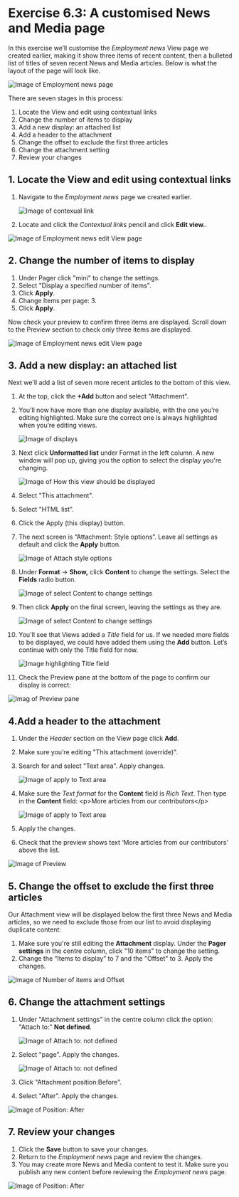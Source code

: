 # Exercise 6.3: A customised News and Media page

In this exercise we’ll customise the _Employment news_ View page we created earlier, making it show three items of recent content, then a bulleted list of titles of seven recent News and Media articles. Below is what the layout of the page will look like.

![Image of Employment news page](../.gitbook/assets/101.png)

There are seven stages in this process:

1. Locate the View and edit using contextual links
2. Change the number of items to display
3. Add a new display: an attached list
4. Add a header to the attachment
5. Change the offset to exclude the first three articles
6. Change the attachment setting
7. Review your changes

## 1. Locate the View and edit using contextual links

1.  Navigate to the _Employment news_ page we created earlier.

    <img src="../.gitbook/assets/Ex-6-3-Customised-News-2.png" alt="Image of contexual link" data-size="original">
2. Locate and click the _Contextual links_ pencil and click **Edit view.**.

![Image of Employment news edit View page](../.gitbook/assets/Ex-6-3-Customised-News-3.png)

## 2. Change the number of items to display

1. Under Pager click "mini" to change the settings.
2. Select "Display a specified number of items".
3. Click **Apply**.
4. Change Items per page: 3.
5. Click **Apply**.

Now check your preview to confirm three items are displayed. Scroll down to the Preview section to check only three items are displayed.

![Image of Employment news edit View page](../.gitbook/assets/Ex-6-3-Customised-News-4.png)

## 3. Add a new display: an attached list

Next we'll add a list of seven more recent articles to the bottom of this view.

1. At the top, click the **+Add** button and select "Attachment".
2.  You’ll now have more than one display available, with the one you’re editing highlighted. Make sure the correct one is always highlighted when you’re editing views.

    <img src="../.gitbook/assets/Ex-6-3-Customised-News-5.png" alt="Image of displays" data-size="original">
3.  Next click **Unformatted list** under Format in the left column. A new window will pop up, giving you the option to select the display you're changing.

    <img src="../.gitbook/assets/Ex-6-3-Customised-News-6.png" alt="Image of How this view should be displayed" data-size="original">
4. Select "This attachment".
5. Select "HTML list".
6. Click the Apply (this display) button.
7.  The next screen is “Attachment: Style options”. Leave all settings as default and click the **Apply** button.

    <img src="../.gitbook/assets/Ex-6-3-Customised-News-7.png" alt="Image of Attach style options" data-size="original">
8.  Under **Format** → **Show,** click **Content** to change the settings. Select the **Fields** radio button.

    <img src="../.gitbook/assets/Ex-6-3-Customised-News-8.png" alt="Image of select Content to change settings" data-size="original">
9.  Then click **Apply** on the final screen, leaving the settings as they are.

    <img src="../.gitbook/assets/Ex-6-3-Customised-News-9.png" alt="Image of select Content to change settings" data-size="original">
10. You'll see that Views added a _Title_ field for us. If we needed more fields to be displayed, we could have added them using the **Add** button. Let’s continue with only the Title field for now.

    <img src="../.gitbook/assets/Ex-6-3-Customised-News-10.png" alt="Image highlighting Title field" data-size="original">
11. Check the Preview pane at the bottom of the page to confirm our display is correct:

![Imag of Preview pane](../.gitbook/assets/Ex-6-3-Customised-News-11.png)

## 4.Add a header to the attachment

1. Under the _Header_ section on the View page click **Add**.
2. Make sure you’re editing "This attachment (override)".
3.  Search for and select "Text area". Apply changes.

    <img src="../.gitbook/assets/Ex-6-3-Customised-News-12.png" alt="Image of apply to Text area" data-size="original">
4.  Make sure the _Text format_ for the **Content** field is _Rich Text_. Then type in the **Content** field: \<p>More articles from our contributors\</p>

    <img src="../.gitbook/assets/Ex-6-3-Customised-News-13.png" alt="Image of apply to Text area" data-size="original">
5. Apply the changes.
6. Check that the preview shows text ‘More articles from our contributors’ above the list.

![Image of Preview](../.gitbook/assets/Ex-6-3-Customised-News-14.png)

## 5. Change the offset to exclude the first three articles

Our Attachment view will be displayed below the first three News and Media articles, so we need to exclude those from our list to avoid displaying duplicate content:

1. Make sure you're still editing the **Attachment** display. Under the **Pager settings** in the centre column, click "10 items" to change the setting.
2. Change the “Items to display” to 7 and the "Offset" to 3. Apply the changes.

![Image of Number of items and Offset](../.gitbook/assets/Ex-6-3-Customised-News-15.png)

## 6. Change the attachment settings

1.  Under "Attachment settings" in the centre column click the option: "Attach to:" **Not defined**.

    <img src="../.gitbook/assets/Ex-6-3-Customised-News-16-0.png" alt="Image of Attach to: not defined" data-size="original">
2.  Select "page". Apply the changes.

    <img src="../.gitbook/assets/Ex-6-3-Customised-News-16.png" alt="Image of Attach to: not defined" data-size="original">
3. Click "Attachment position:Before".
4. Select "After". Apply the changes.

![Image of Position: After](../.gitbook/assets/Ex-6-3-Customised-News-17.png)

## 7. Review your changes

1. Click the **Save** button to save your changes.
2. Return to the _Employment news_ page and review the changes.
3. You may create more News and Media content to test it. Make sure you publish any new content before reviewing the _Employment news_ page.

![Image of Position: After](../.gitbook/assets/Ex-6-3-Customised-News-18.png)
